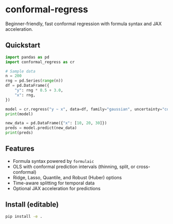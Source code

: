 # conformal-regress

Beginner-friendly, fast conformal regression with formula syntax and JAX acceleration.

## Quickstart

```python
import pandas as pd
import conformal_regress as cr

# Sample data
n = 200
rng = pd.Series(range(n))
df = pd.DataFrame({
    "y": rng * 0.5 + 3.0,
    "x": rng,
})

model = cr.regress("y ~ x", data=df, family="gaussian", uncertainty="conformal")
print(model)

new_data = pd.DataFrame({"x": [10, 20, 30]})
preds = model.predict(new_data)
print(preds)
```

## Features
- Formula syntax powered by `formulaic`
- OLS with conformal prediction intervals (thinning, split, or cross-conformal)
- Ridge, Lasso, Quantile, and Robust (Huber) options
- Time-aware splitting for temporal data
- Optional JAX acceleration for predictions

## Install (editable)
```bash
pip install -e .
```
